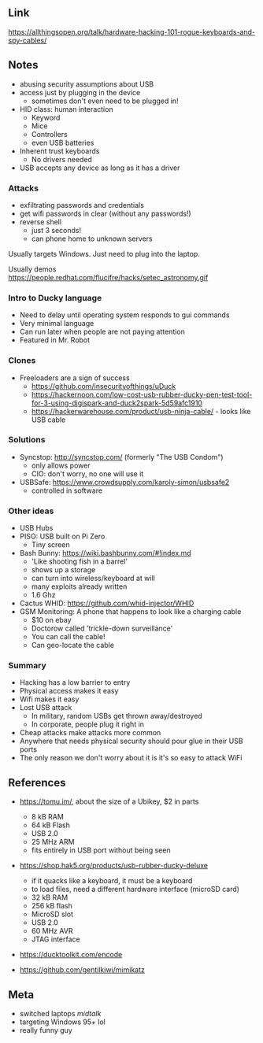 ## Link

https://allthingsopen.org/talk/hardware-hacking-101-rogue-keyboards-and-spy-cables/

## Notes

- abusing security assumptions about USB
- access just by plugging in the device
  - sometimes don't even need to be plugged in!
- HID class: human interaction
  - Keyword
  - Mice
  - Controllers
  - even USB batteries
- Inherent trust keyboards
  - No drivers needed
- USB accepts any device as long as it has a driver

### Attacks

- exfiltrating passwords and credentials
- get wifi passwords in clear (without any passwords!)
- reverse shell
  - just 3 seconds!
  - can phone home to unknown servers

Usually targets Windows.
Just need to plug into the laptop.

Usually demos https://people.redhat.com/flucifre/hacks/setec_astronomy.gif

### Intro to Ducky language

- Need to delay until operating system responds to gui commands
- Very minimal language
- Can run later when people are not paying attention
- Featured in Mr. Robot

### Clones

- Freeloaders are a sign of success
  - https://github.com/insecurityofthings/uDuck
  - https://hackernoon.com/low-cost-usb-rubber-ducky-pen-test-tool-for-3-using-digispark-and-duck2spark-5d59afc1910
  - https://hackerwarehouse.com/product/usb-ninja-cable/ - looks like USB cable

### Solutions

- Syncstop: http://syncstop.com/ (formerly "The USB Condom")
  - only allows power
  - CIO: don't worry, no one will use it
- USBSafe: https://www.crowdsupply.com/karoly-simon/usbsafe2
  - controlled in software

### Other ideas

- USB Hubs
- PISO: USB built on Pi Zero
  - Tiny screen
- Bash Bunny: https://wiki.bashbunny.com/#!index.md
  - 'Like shooting fish in a barrel'
  - shows up a storage
  - can turn into wireless/keyboard at will
  - many exploits already written
  - 1.6 Ghz
- Cactus WHID: https://github.com/whid-injector/WHID
- GSM Monitoring: A phone that happens to look like a charging cable
  - $10 on ebay
  - Doctorow called 'trickle-down surveillance'
  - You can call the cable!
  - Can geo-locate the cable

### Summary

- Hacking has a low barrier to entry
- Physical access makes it easy
- Wifi makes it easy
- Lost USB attack
  - In military, random USBs get thrown away/destroyed
  - In corporate, people plug it right in
- Cheap attacks make attacks more common
- Anywhere that needs physical security should pour glue in their USB ports
- The only reason we don't worry about it is it's so easy to attack WiFi

## References

- https://tomu.im/, about the size of a Ubikey, $2 in parts
  - 8 kB RAM
  - 64 kB Flash
  - USB 2.0
  - 25 MHz ARM
  - fits entirely in USB port without being seen

- https://shop.hak5.org/products/usb-rubber-ducky-deluxe
  - if it quacks like a keyboard, it must be a keyboard
  - to load files, need a different hardware interface (microSD card)
  - 32 kB RAM
  - 256 kB flash
  - MicroSD slot
  - USB 2.0
  - 60 MHz AVR
  - JTAG interface

- https://ducktoolkit.com/encode
- https://github.com/gentilkiwi/mimikatz

## Meta

- switched laptops _midtalk_
- targeting Windows 95+ lol
- really funny guy
